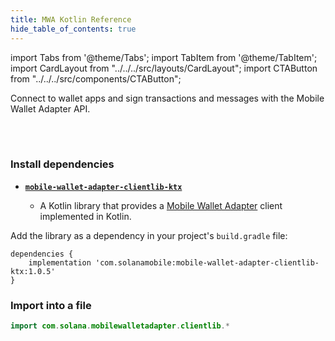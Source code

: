 ```yaml
---
title: MWA Kotlin Reference
hide_table_of_contents: true
---
```


import Tabs from '@theme/Tabs';
import TabItem from '@theme/TabItem';
import CardLayout from "../../../src/layouts/CardLayout";
import CTAButton from "../../../src/components/CTAButton";

Connect to wallet apps and sign transactions and messages with the Mobile Wallet Adapter API.

<CTAButton label="API Reference" to="https://www.javadoc.io/doc/com.solanamobile/mobile-wallet-adapter-clientlib-ktx/latest/index.html" />

<br/><br/>

### Install dependencies

- [**`mobile-wallet-adapter-clientlib-ktx`**](https://github.com/solana-mobile/mobile-wallet-adapter/tree/main/android/clientlib-ktx)

    - A Kotlin library that provides a [Mobile Wallet Adapter](../../getting-started/overview#mobile-wallet-adapter) client implemented in Kotlin.

Add the library as a dependency in your project's `build.gradle` file:
<Tabs>
<TabItem value="kotlin" label="Kotlin">

```
dependencies {
    implementation 'com.solanamobile:mobile-wallet-adapter-clientlib-ktx:1.0.5'
}
```

</TabItem>
</Tabs>

### Import into a file
```kotlin
import com.solana.mobilewalletadapter.clientlib.*
```

<br/><br/>
